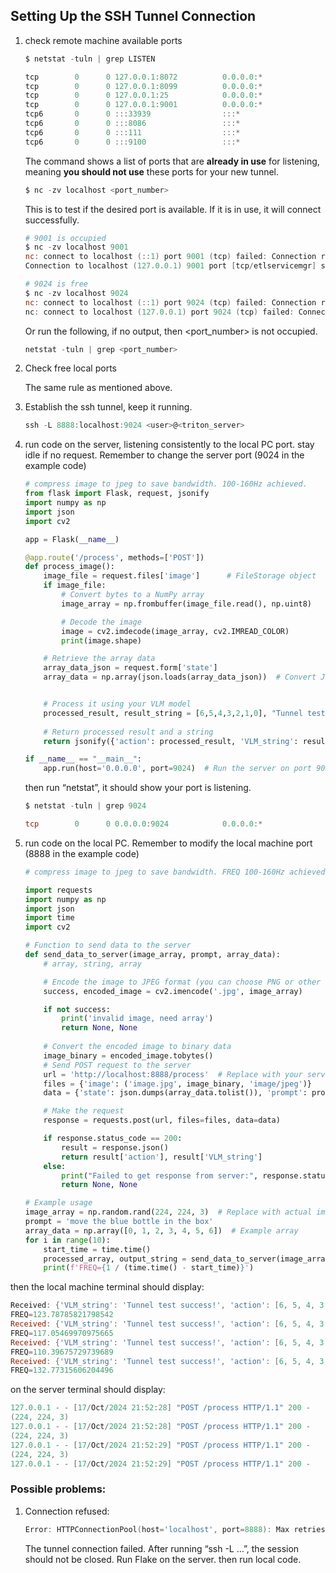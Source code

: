 ## Setting Up the SSH Tunnel Connection

1. check remote machine available ports
       
    ```powershell
    $ netstat -tuln | grep LISTEN

    tcp        0      0 127.0.0.1:8072          0.0.0.0:*               LISTEN     
    tcp        0      0 127.0.0.1:8099          0.0.0.0:*               LISTEN     
    tcp        0      0 127.0.0.1:25            0.0.0.0:*               LISTEN     
    tcp        0      0 127.0.0.1:9001          0.0.0.0:*               LISTEN     
    tcp6       0      0 :::33939                :::*                    LISTEN     
    tcp6       0      0 :::8086                 :::*                    LISTEN     
    tcp6       0      0 :::111                  :::*                    LISTEN     
    tcp6       0      0 :::9100                 :::*                    LISTEN 
    ```
    The command shows a list of ports that are **already in use** for listening, meaning **you should not use** these ports for your new tunnel. 
    
    ```powershell
    $ nc -zv localhost <port_number>
    ```
    This is to test if the desired port is available. If it is in use, it will connect successfully. 
    
    ```powershell
    # 9001 is occupied
    $ nc -zv localhost 9001
    nc: connect to localhost (::1) port 9001 (tcp) failed: Connection refused
    Connection to localhost (127.0.0.1) 9001 port [tcp/etlservicemgr] succeeded!
    
    # 9024 is free
    $ nc -zv localhost 9024
    nc: connect to localhost (::1) port 9024 (tcp) failed: Connection refused
    nc: connect to localhost (127.0.0.1) port 9024 (tcp) failed: Connection refused
    ```
    
    
    
    Or run the following, if no output, then <port_number> is not occupied.
    
    ```powershell
    netstat -tuln | grep <port_number>
    ```
    
2. Check free local ports
    
    The same rule as mentioned above. 
    
3. Establish the ssh tunnel, keep it running. 

    ```powershell
    ssh -L 8888:localhost:9024 <user>@<triton_server>
    ```

4. run code on the server, listening consistently to the local PC port. stay idle if no request. Remember to change the server port (9024 in the example code)
    
    ```python
    # compress image to jpeg to save bandwidth. 100-160Hz achieved. 
    from flask import Flask, request, jsonify
    import numpy as np
    import json
    import cv2

    app = Flask(__name__)

    @app.route('/process', methods=['POST'])
    def process_image():
        image_file = request.files['image']      # FileStorage object
        if image_file:
            # Convert bytes to a NumPy array
            image_array = np.frombuffer(image_file.read(), np.uint8)

            # Decode the image
            image = cv2.imdecode(image_array, cv2.IMREAD_COLOR)
            print(image.shape)

        # Retrieve the array data
        array_data_json = request.form['state']
        array_data = np.array(json.loads(array_data_json))  # Convert JSON back to array


        # Process it using your VLM model
        processed_result, result_string = [6,5,4,3,2,1,0], "Tunnel test success!"
        
        # Return processed result and a string
        return jsonify({'action': processed_result, 'VLM_string': result_string})

    if __name__ == "__main__":
        app.run(host='0.0.0.0', port=9024)  # Run the server on port 9024

    ```
    
    then run “netstat”, it should show your port is listening. 
    
    ```powershell
    $ netstat -tuln | grep 9024
    
    tcp        0      0 0.0.0.0:9024            0.0.0.0:*               LISTEN  
    ```
    
2. run code on the local PC. Remember to modify the local machine port (8888 in the example code)
    
    ```python
    # compress image to jpeg to save bandwidth. FREQ 100-160Hz achieved. 
    
    import requests
    import numpy as np
    import json
    import time 
    import cv2

    # Function to send data to the server
    def send_data_to_server(image_array, prompt, array_data):
        # array, string, array

        # Encode the image to JPEG format (you can choose PNG or other formats)
        success, encoded_image = cv2.imencode('.jpg', image_array)

        if not success:
            print('invalid image, need array')
            return None, None
        
        # Convert the encoded image to binary data
        image_binary = encoded_image.tobytes()
        # Send POST request to the server
        url = 'http://localhost:8888/process'  # Replace with your server IP and port
        files = {'image': ('image.jpg', image_binary, 'image/jpeg')}
        data = {'state': json.dumps(array_data.tolist()), 'prompt': prompt}  # Convert array to list and then JSON format

        # Make the request
        response = requests.post(url, files=files, data=data)

        if response.status_code == 200:
            result = response.json()
            return result['action'], result['VLM_string']
        else:
            print("Failed to get response from server:", response.status_code)
            return None, None

    # Example usage
    image_array = np.random.rand(224, 224, 3)  # Replace with actual image array
    prompt = 'move the blue bottle in the box'
    array_data = np.array([0, 1, 2, 3, 4, 5, 6])  # Example array
    for i in range(10):
        start_time = time.time()
        processed_array, output_string = send_data_to_server(image_array, prompt, array_data)
        print(f'FREQ={1 / (time.time() - start_time)}')


    ```
    

then the local machine terminal should display:

```powershell
Received: {'VLM_string': 'Tunnel test success!', 'action': [6, 5, 4, 3, 2, 1, 0]}
FREQ=123.78785821798542
Received: {'VLM_string': 'Tunnel test success!', 'action': [6, 5, 4, 3, 2, 1, 0]}
FREQ=117.05469970975665
Received: {'VLM_string': 'Tunnel test success!', 'action': [6, 5, 4, 3, 2, 1, 0]}
FREQ=110.39675729739689
Received: {'VLM_string': 'Tunnel test success!', 'action': [6, 5, 4, 3, 2, 1, 0]}
FREQ=132.77315606204496
```

on the server terminal should display:

```powershell
127.0.0.1 - - [17/Oct/2024 21:52:28] "POST /process HTTP/1.1" 200 -
(224, 224, 3)
127.0.0.1 - - [17/Oct/2024 21:52:28] "POST /process HTTP/1.1" 200 -
(224, 224, 3)
127.0.0.1 - - [17/Oct/2024 21:52:29] "POST /process HTTP/1.1" 200 -
(224, 224, 3)
127.0.0.1 - - [17/Oct/2024 21:52:29] "POST /process HTTP/1.1" 200 -
```

### Possible problems:

1. Connection refused:
    
    ```powershell
    Error: HTTPConnectionPool(host='localhost', port=8888): Max retries exceeded with url: /process (Caused by NewConnectionError('<urllib3.connection.HTTPConnection object at 0x7f82be2d2170>: Failed to establish a new connection: [Errno 111] Connection refused'))
    ```
    
    The tunnel connection failed. After running “ssh -L …”, the session should not be closed. Run Flake on the server. then run local code.